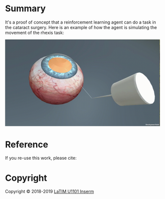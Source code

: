 # Summary
It's a proof of concept that a reinforcement learning agent can do a task in the cataract surgery. Here is an example of how the agent is simulating the movement of the rhexis task:

![Agent is doing the task](env_video-view-1.gif)

# Reference
If you re-use this work, please cite:

# Copyright
Copyright © 2018-2019 [LaTIM U1101 Inserm](http://latim.univ-brest.fr/)




